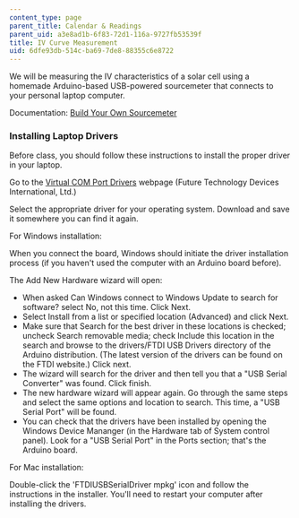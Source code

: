 ```yaml
---
content_type: page
parent_title: Calendar & Readings
parent_uid: a3e8ad1b-6f83-72d1-116a-9727fb53539f
title: IV Curve Measurement
uid: 6dfe93db-514c-ba69-7de8-88355c6e8722
---
```


We will be measuring the IV characteristics of a solar cell using a homemade Arduino-based USB-powered sourcemeter that connects to your personal laptop computer.

Documentation: [Build Your Own Sourcemeter](http://pv.mit.edu/home/education/resources-for-educators/build-your-own-sourcemeter/)

### Installing Laptop Drivers

Before class, you should follow these instructions to install the proper driver in your laptop.

Go to the [Virtual COM Port Drivers](http://www.ftdichip.com/Drivers/VCP.htm) webpage (Future Technology Devices International, Ltd.)

Select the appropriate driver for your operating system. Download and save it somewhere you can find it again.

For Windows installation:

When you connect the board, Windows should initiate the driver installation process (if you haven't used the computer with an Arduino board before).

The Add New Hardware wizard will open:

*   When asked Can Windows connect to Windows Update to search for software? select No, not this time. Click Next.
*   Select Install from a list or specified location (Advanced) and click Next.
*   Make sure that Search for the best driver in these locations is checked; uncheck Search removable media; check Include this location in the search and browse to the drivers/FTDI USB Drivers directory of the Arduino distribution. (The latest version of the drivers can be found on the FTDI website.) Click next.
*   The wizard will search for the driver and then tell you that a "USB Serial Converter" was found. Click finish.
*   The new hardware wizard will appear again. Go through the same steps and select the same options and location to search. This time, a "USB Serial Port" will be found.
*   You can check that the drivers have been installed by opening the Windows Device Mananger (in the Hardware tab of System control panel). Look for a "USB Serial Port" in the Ports section; that's the Arduino board.

For Mac installation:

Double-click the 'FTDIUSBSerialDriver mpkg' icon and follow the instructions in the installer. You'll need to restart your computer after installing the drivers.
